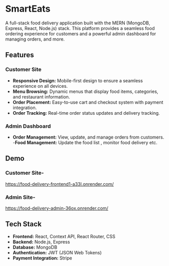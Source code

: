 
# SmartEats

A full-stack food delivery application built with the MERN (MongoDB, Express, React, Node.js) stack. This platform provides a seamless food ordering experience for customers and a powerful admin dashboard for managing orders, and more.

## Features
### Customer Site
- **Responsive Design:** Mobile-first design to ensure a seamless experience on all devices.
- **Menu Browsing:** Dynamic menus that display food items, categories, and restaurant information.
- **Order Placement:** Easy-to-use cart and checkout system with payment integration.
- **Order Tracking:** Real-time order status updates and delivery tracking.

### Admin Dashboard

- **Order Management:** View, update, and manage orders from customers.
-**Food Management:** Update the food list , monitor food delivery etc.

## Demo

### Customer Site-
 https://food-delivery-frontend1-a33l.onrender.com/

### Admin Site-
https://food-delivery-admin-36ox.onrender.com/

## Tech Stack

- **Frontend:** React,  Context API, React Router, CSS
- **Backend:** Node.js, Express
- **Database:** MongoDB
- **Authentication:** JWT (JSON Web Tokens)
- **Payment Integration:** Stripe

